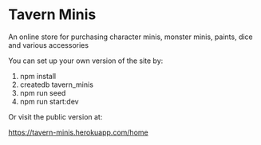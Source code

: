 # Tavern Minis

An online store for purchasing character minis, monster minis, paints, dice and various accessories

You can set up your own version of the site by:

1. npm install
2. createdb tavern_minis
3. npm run seed
4. npm run start:dev

Or visit the public version at:

https://tavern-minis.herokuapp.com/home
